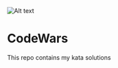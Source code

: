<img src="https://www.codewars.com/users/flektor/badges/large" alt="Alt text" width="full" />

# CodeWars

This repo contains my kata solutions

